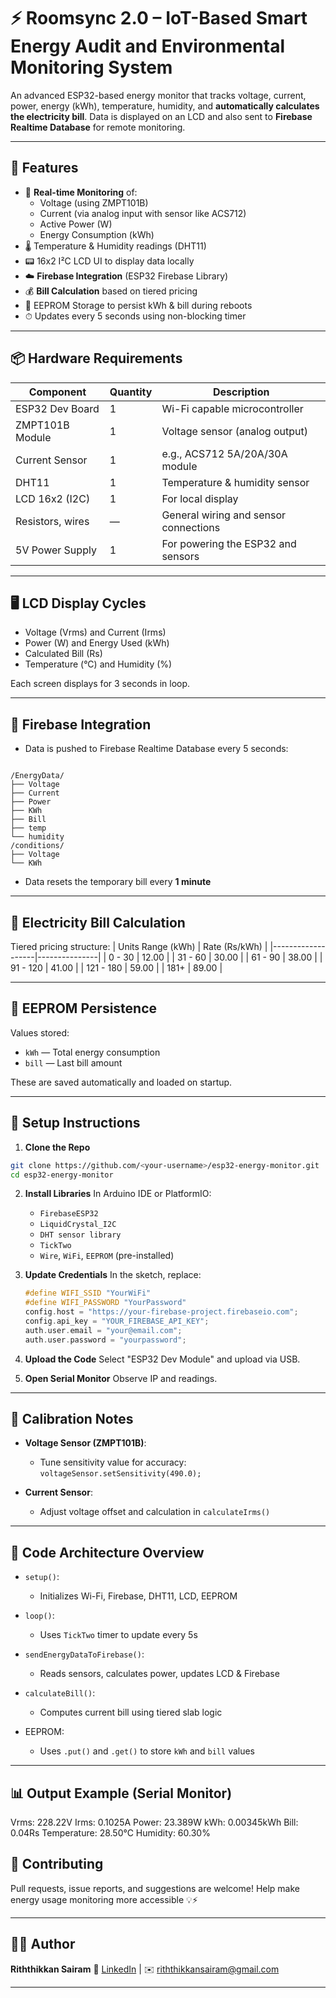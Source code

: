 
# ⚡ Roomsync 2.0 – IoT-Based Smart Energy Audit and Environmental Monitoring System

An advanced ESP32-based energy monitor that tracks voltage, current, power, energy (kWh), temperature, humidity, and **automatically calculates the electricity bill**. Data is displayed on an LCD and also sent to **Firebase Realtime Database** for remote monitoring.



---

## 🔧 Features

- 🔌 **Real-time Monitoring** of:
  - Voltage (using ZMPT101B)
  - Current (via analog input with sensor like ACS712)
  - Active Power (W)
  - Energy Consumption (kWh)
- 🌡️ Temperature & Humidity readings (DHT11)
- 📟 16x2 I²C LCD UI to display data locally
- ☁️ **Firebase Integration** (ESP32 Firebase Library)
- 💰 **Bill Calculation** based on tiered pricing
- 🔁 EEPROM Storage to persist kWh & bill during reboots
- ⏱ Updates every 5 seconds using non-blocking timer

---

## 📦 Hardware Requirements

| Component        | Quantity | Description                                  |
|------------------|----------|----------------------------------------------|
| ESP32 Dev Board  | 1        | Wi-Fi capable microcontroller                |
| ZMPT101B Module  | 1        | Voltage sensor (analog output)              |
| Current Sensor   | 1        | e.g., ACS712 5A/20A/30A module               |
| DHT11            | 1        | Temperature & humidity sensor               |
| LCD 16x2 (I2C)   | 1        | For local display                            |
| Resistors, wires | —        | General wiring and sensor connections        |
| 5V Power Supply  | 1        | For powering the ESP32 and sensors           |

---

## 🖥️ LCD Display Cycles

- Voltage (Vrms) and Current (Irms)
- Power (W) and Energy Used (kWh)
- Calculated Bill (Rs)
- Temperature (°C) and Humidity (%)

Each screen displays for 3 seconds in loop.

---

## 📲 Firebase Integration

- Data is pushed to Firebase Realtime Database every 5 seconds:
```

/EnergyData/
├── Voltage
├── Current
├── Power
├── KWh
├── Bill
├── temp
└── humidity
/conditions/
├── Voltage
└── KWh

````
- Data resets the temporary bill every **1 minute**

---

## 💸 Electricity Bill Calculation

Tiered pricing structure:
| Units Range (kWh) | Rate (Rs/kWh) |
|-------------------|---------------|
| 0 - 30            | 12.00         |
| 31 - 60           | 30.00         |
| 61 - 90           | 38.00         |
| 91 - 120          | 41.00         |
| 121 - 180         | 59.00         |
| 181+              | 89.00         |

---

## 📁 EEPROM Persistence

Values stored:
- `kWh` — Total energy consumption
- `bill` — Last bill amount

These are saved automatically and loaded on startup.

---

## 🚀 Setup Instructions

1. **Clone the Repo**
 ```bash
 git clone https://github.com/<your-username>/esp32-energy-monitor.git
 cd esp32-energy-monitor
````

2. **Install Libraries**
   In Arduino IDE or PlatformIO:

   * `FirebaseESP32`
   * `LiquidCrystal_I2C`
   * `DHT sensor library`
   * `TickTwo`
   * `Wire`, `WiFi`, `EEPROM` (pre-installed)

3. **Update Credentials**
   In the sketch, replace:

   ```cpp
   #define WIFI_SSID "YourWiFi"
   #define WIFI_PASSWORD "YourPassword"
   config.host = "https://your-firebase-project.firebaseio.com";
   config.api_key = "YOUR_FIREBASE_API_KEY";
   auth.user.email = "your@email.com";
   auth.user.password = "yourpassword";
   ```

4. **Upload the Code**
   Select "ESP32 Dev Module" and upload via USB.

5. **Open Serial Monitor**
   Observe IP and readings.

---

## 🧪 Calibration Notes

* **Voltage Sensor (ZMPT101B)**:

  * Tune sensitivity value for accuracy: `voltageSensor.setSensitivity(490.0);`
* **Current Sensor**:

  * Adjust voltage offset and calculation in `calculateIrms()`

---

## 🧠 Code Architecture Overview

* `setup()`:

  * Initializes Wi-Fi, Firebase, DHT11, LCD, EEPROM
* `loop()`:

  * Uses `TickTwo` timer to update every 5s
* `sendEnergyDataToFirebase()`:

  * Reads sensors, calculates power, updates LCD & Firebase
* `calculateBill()`:

  * Computes current bill using tiered slab logic
* EEPROM:

  * Uses `.put()` and `.get()` to store `kWh` and `bill` values

---

## 📊 Output Example (Serial Monitor)


Vrms: 228.22V    Irms: 0.1025A   Power: 23.389W
kWh: 0.00345kWh  Bill: 0.04Rs
Temperature: 28.50°C   Humidity: 60.30%




## 🤝 Contributing

Pull requests, issue reports, and suggestions are welcome!
Help make energy usage monitoring more accessible 💡⚡

---

## 👨‍💻 Author

**Riththikkan Sairam**
🔗 [LinkedIn](www.linkedin.com/in/riththikkansairam2002) | ✉️ [riththikkansairam@gmail.com](mailto:riththikkansairam@gmail.com)


---


